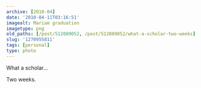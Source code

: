 ```yaml
---
archive: [2010-04]
date: '2010-04-11T03:16:51'
imagealt: Mariam graduation
imagetype: png
old_paths: [/post/512089052, /post/512089052/what-a-scholar-two-weeks]
slug: '1270955811'
tags: [personal]
type: photo
---
```


What a scholar...

Two weeks.

